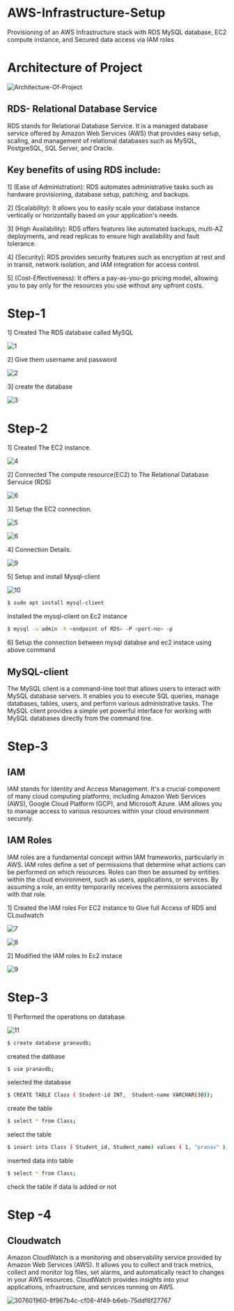# AWS-Infrastructure-Setup
Provisioning of an AWS Infrastructure stack with RDS MySQL database, EC2 compute instance, and Secured data access via IAM roles 
# Architecture of Project 

![Architecture-Of-Project](https://github.com/AdityaAgasti07/AWS-Infrastructure-Setup/assets/159541012/698afe46-70bd-4a3b-a2f6-18d2e6621803)


## RDS- Relational Database Service
RDS stands for Relational Database Service. It is a managed database service offered by Amazon Web Services (AWS) that provides easy setup, scaling, and management of relational databases such as MySQL, PostgreSQL, SQL Server, and Oracle.

## Key benefits of using RDS include:
1] (Ease of Administration): RDS automates administrative tasks such as hardware provisioning, database setup, patching, and backups.

2] (Scalability): It allows you to easily scale your database instance vertically or horizontally based on your application's needs.

3] (High Availability): RDS offers features like automated backups, multi-AZ deployments, and read replicas to ensure high availability and fault tolerance.

4] (Security): RDS provides security features such as encryption at rest and in transit, network isolation, and IAM integration for access control.

5] (Cost-Effectiveness): It offers a pay-as-you-go pricing model, allowing you to pay only for the resources you use without any upfront costs.

# Step-1

1] Created The RDS database called MySQL

![1](https://github.com/pranavsk313/Infra-setup-AWS/assets/122976840/296da71d-93b3-4920-812b-0a924a8000c4)


2] Give them username and password


![2](https://github.com/pranavsk313/Infra-setup-AWS/assets/122976840/501dfcab-6ac7-4d4c-84a3-9f3b9fd67184)



3] create the database 


![3](https://github.com/pranavsk313/Infra-setup-AWS/assets/122976840/2125c7e6-1384-44f1-afb3-643d3a8b45cb)


# Step-2 

1] Created The EC2 instance.

![4](https://github.com/pranavsk313/Infra-setup-AWS/assets/122976840/c7add2e4-a983-4f93-8874-67c40f88f46b)


2] Connected The compute resource(EC2) to The Relational Database Servuice (RDS)


![6](https://github.com/AdityaAgasti007/AWS-Infrastructure-Setup/assets/159541012/971284a7-c340-460e-a057-921e8efe4915)


3] Setup the EC2 connection. 

![5](https://github.com/pranavsk313/Infra-setup-AWS/assets/122976840/b5ed607f-ec6f-4643-95c2-309498e82cf6)


![6](https://github.com/pranavsk313/Infra-setup-AWS/assets/122976840/664407b9-509d-49f6-b396-a42649e3f73d)


4] Connection Details.


![9](https://github.com/AdityaAgasti007/AWS-Infrastructure-Setup/assets/159541012/7c7f0da2-2478-40ca-ba65-417775fda8ea)


5] Setup and install Mysql-client


![10](https://github.com/pranavsk313/Infra-setup-AWS/assets/122976840/a32685c8-f7b3-42ac-8699-7a1527f42c89)

```bash
$ sudo apt install mysql-client
```
Installed the mysql-client on Ec2 instance 
```bash
$ mysql -u admin -h <endpoint of RDS> -P <port-no> -p
```
6] Setup the connection between mysql databse and ec2 instace using above command

## MySQL-client

The MySQL client is a command-line tool that allows users to interact with MySQL database servers. It enables you to execute SQL queries, manage databases, tables, users, and perform various administrative tasks. The MySQL client provides a simple yet powerful interface for working with MySQL databases directly from the command line.

# Step-3 

## IAM 
IAM stands for Identity and Access Management. It's a crucial component of many cloud computing platforms, including Amazon Web Services (AWS), Google Cloud Platform (GCP), and Microsoft Azure. IAM allows you to manage access to various resources within your cloud environment securely.

## IAM Roles
IAM roles are a fundamental concept within IAM frameworks, particularly in AWS. IAM roles define a set of permissions that determine what actions can be performed on which resources. Roles can then be assumed by entities within the cloud environment, such as users, applications, or services. By assuming a role, an entity temporarily receives the permissions associated with that role.

1] Created the IAM roles For EC2 instance to Give full Access of RDS and CLoudwatch


![7](https://github.com/pranavsk313/Infra-setup-AWS/assets/122976840/c1d6bd4e-ed6a-4ca2-a4bc-600fe724efe6)


![8](https://github.com/pranavsk313/Infra-setup-AWS/assets/122976840/8b7486dd-fc6d-44e2-ba0f-b2e4376e15ef)

2] Modified the IAM roles In Ec2 instace 


![9](https://github.com/pranavsk313/Infra-setup-AWS/assets/122976840/25056b66-b20c-4e65-8669-c7174abe1905)



# Step-3

1] Performed the operations on database 


![11](https://github.com/pranavsk313/Infra-setup-AWS/assets/122976840/c8829f19-947c-442f-9c4e-2be6d0314191)

```bash
$ create database pranavdb;
```
created the datbase 
```bash
$ use pranavdb;
```
selected the database 
```bash
$ CREATE TABLE Class ( Student-id INT,  Student-name VARCHAR(30));
```
create the table 
```bash
$ select * from Class;
```
select the table 
```bash
$ insert into Class ( Student_id, Student_name) values ( 1, "pranav" );
```
inserted data into table 
```bash
$ select * from Class;
```
check the table if data is added or not 

# Step -4 
## Cloudwatch

Amazon CloudWatch is a monitoring and observability service provided by Amazon Web Services (AWS). It allows you to collect and track metrics, collect and monitor log files, set alarms, and automatically react to changes in your AWS resources. CloudWatch provides insights into your applications, infrastructure, and services running on AWS.


![307601960-8f967b4c-cf08-4f49-b6eb-75ddf6f27767](https://github.com/pranavsk313/Infra-setup-AWS/assets/122976840/95e03428-17f7-45a1-a267-670203386694)








